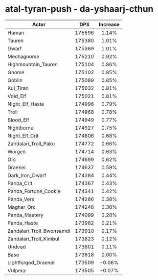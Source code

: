 # atal-tyran-push - da-yshaarj-cthun
| Actor | DPS | Increase |
|---|:---:|:---:|
|Human|175596|1.14%|
|Tauren|175380|1.01%|
|Dwarf|175369|1.01%|
|Mechagnome|175210|0.92%|
|Highmountain_Tauren|175104|0.86%|
|Gnome|175102|0.85%|
|Goblin|175089|0.85%|
|Kul_Tiran|175032|0.81%|
|Void_Elf|175021|0.81%|
|Night_Elf_Haste|174996|0.79%|
|Troll|174968|0.78%|
|Blood_Elf|174949|0.77%|
|Nightborne|174927|0.75%|
|Night_Elf_Crit|174806|0.68%|
|Zandalari_Troll_Paku|174772|0.66%|
|Worgen|174714|0.63%|
|Orc|174699|0.62%|
|Draenei|174637|0.59%|
|Dark_Iron_Dwarf|174384|0.44%|
|Panda_Crit|174367|0.43%|
|Panda_Fortune_Cookie|174341|0.42%|
|Panda_Vers|174286|0.38%|
|Maghar_Orc|174248|0.36%|
|Panda_Mastery|174099|0.28%|
|Panda_Haste|173982|0.21%|
|Zandalari_Troll_Bwonsamdi|173910|0.17%|
|Zandalari_Troll_Kimbul|173823|0.12%|
|Undead|173801|0.11%|
|Base|173618|0.00%|
|Lightforged_Draenei|173509|-0.06%|
|Vulpera|173505|-0.07%|
